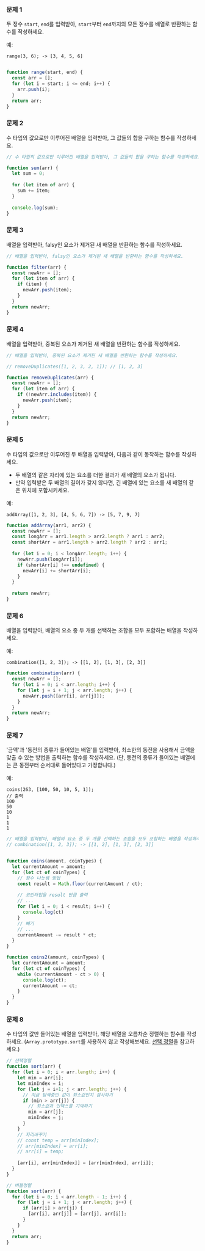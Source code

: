 ### 문제 1

두 정수 `start`, `end`를 입력받아, `start`부터 `end`까지의 모든 정수를 배열로 반환하는 함수를 작성하세요.

예:
```
range(3, 6); -> [3, 4, 5, 6]
```

```js

function range(start, end) {
  const arr = [];
  for (let i = start; i <= end; i++) {
    arr.push(i);
  }
  return arr;
}
```

### 문제 2

수 타입의 값으로만 이루어진 배열을 입력받아, 그 값들의 합을 구하는 함수를 작성하세요.

```js
// 수 타입의 값으로만 이루어진 배열을 입력받아, 그 값들의 합을 구하는 함수를 작성하세요.

function sum(arr) {
  let sum = 0;
  
  for (let item of arr) {
    sum += item;
  }
  
  console.log(sum);
}
```

### 문제 3

배열을 입력받아, falsy인 요소가 제거된 새 배열을 반환하는 함수를 작성하세요.

```js
// 배열을 입력받아, falsy인 요소가 제거된 새 배열을 반환하는 함수를 작성하세요.

function filter(arr) {
  const newArr = [];
  for (let item of arr) {
    if (item) {
      newArr.push(item);
    }
  }
  return newArr;
}
```

### 문제 4

배열을 입력받아, 중복된 요소가 제거된 새 배열을 반환하는 함수를 작성하세요.

```js
// 배열을 입력받아, 중복된 요소가 제거된 새 배열을 반환하는 함수를 작성하세요.

// removeDuplicates([1, 2, 3, 2, 1]); // [1, 2, 3]

function removeDuplicates(arr) {
  const newArr = [];
  for (let item of arr) {
    if (!newArr.includes(item)) {
      newArr.push(item);  
    }
  }
  return newArr;
}
```

### 문제 5

수 타입의 값으로만 이루어진 두 배열을 입력받아, 다음과 같이 동작하는 함수를 작성하세요.
- 두 배열의 같은 자리에 있는 요소를 더한 결과가 새 배열의 요소가 됩니다.
- 만약 입력받은 두 배열의 길이가 갖지 않다면, 긴 배열에 있는 요소를 새 배열의 같은 위치에 포함시키세요.

예:
```
addArray([1, 2, 3], [4, 5, 6, 7]) -> [5, 7, 9, 7]
```

```js
function addArray(arr1, arr2) {
  const newArr = [];
  const longArr = arr1.length > arr2.length ? arr1 : arr2;
  const shortArr = arr1.length > arr2.length ? arr2 : arr1;
  
  for (let i = 0; i < longArr.length; i++) {
    newArr.push(longArr[i]);
    if (shortArr[i] !== undefined) {
      newArr[i] += shortArr[i];
    }
  }
  
  return newArr;
}
```

### 문제 6

배열을 입력받아, 배열의 요소 중 두 개를 선택하는 조합을 모두 포함하는 배열을 작성하세요.

예:
```
combination([1, 2, 3]); -> [[1, 2], [1, 3], [2, 3]]
```

```js
function combination(arr) {
  const newArr = [];
  for (let i = 0; i < arr.length; i++) {
    for (let j = i + 1; j < arr.length; j++) {
      newArr.push([arr[i], arr[j]]);
    }
  }
  return newArr;
}
```

### 문제 7

'금액'과 '동전의 종류가 들어있는 배열'를 입력받아, 최소한의 동전을 사용해서 금액을 맞출 수 있는 방법을 출력하는 함수를 작성하세요.
(단, 동전의 종류가 들어있는 배열에는 큰 동전부터 순서대로 들어있다고 가정합니다.)

예:
```
coins(263, [100, 50, 10, 5, 1]);
// 출력
100
50
10
1
1
1
```

```js
// 배열을 입력받아, 배열의 요소 중 두 개를 선택하는 조합을 모두 포함하는 배열을 작성하세요.
// combination([1, 2, 3]); -> [[1, 2], [1, 3], [2, 3]]


function coins(amount, coinTypes) {
  let currentAmount = amount;
  for (let ct of coinTypes) {
    // 정수 나눗셈 방법
    const result = Math.floor(currentAmount / ct);
    
    // 코인타입을 result 만큼 출력
    // ...
    for (let i = 0; i < result; i++) {
      console.log(ct)
    }
    // 빼기
    // ...
    currentAmount -= result * ct;
  }
}

function coins2(amount, coinTypes) {
  let currentAmount = amount;
  for (let ct of coinTypes) {
    while (currentAmount - ct > 0) {
      console.log(ct);
      currentAmount -= ct;
    }
  }
}
```

### 문제 8

수 타입의 값만 들어있는 배열을 입력받아, 해당 배열을 오름차순 정렬하는 함수를 작성하세요. (`Array.prototype.sort`를 사용하지 않고 작성해보세요. [선택 정렬](https://ko.wikipedia.org/wiki/%EC%84%A0%ED%83%9D_%EC%A0%95%EB%A0%AC)을 참고하세요.)

```js
// 선택정렬
function sort(arr) {
  for (let i = 0; i < arr.length; i++) {
    let min = arr[i];
    let minIndex = i;
    for (let j = i+1; j < arr.length; j++) {
      // 지금 탐색중인 값이 최소값인지 검사하기
      if (min > arr[j]) {
        // 최소값과 인덱스를 기억하기
        min = arr[j];
        minIndex = j;
      }
    }
    // 자리바꾸기
    // const temp = arr[minIndex];
    // arr[minIndex] = arr[i];
    // arr[i] = temp;
    
    [arr[i], arr[minIndex]] = [arr[minIndex], arr[i]];
  }
}
```

```js
// 버블정렬
function sort(arr) {
  for (let i = 0; i < arr.length - 1; i++) {
    for (let j = i + 1; j < arr.length; j++) {
      if (arr[i] > arr[j]) {
        [arr[i], arr[j]] = [arr[j], arr[i]];
      }
    }
  }
  return arr;
}
```













